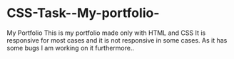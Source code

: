 # CSS-Task--My-portfolio-
My Portfolio
This is my portfolio made only with HTML and CSS
It is responsive for most cases and it is not responsive in some cases.
As it has some bugs I am working on it furthermore..
